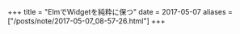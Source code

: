 +++
title = "ElmでWidgetを純粋に保つ"
date = 2017-05-07
aliases = ["/posts/note/2017-05-07_08-57-26.html"]
+++

